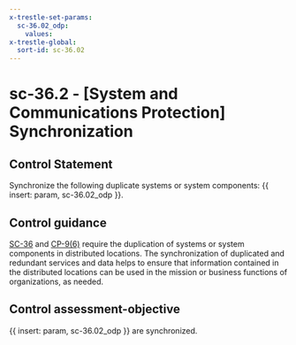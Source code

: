 ```yaml
---
x-trestle-set-params:
  sc-36.02_odp:
    values:
x-trestle-global:
  sort-id: sc-36.02
---
```


# sc-36.2 - \[System and Communications Protection\] Synchronization

## Control Statement

Synchronize the following duplicate systems or system components: {{ insert: param, sc-36.02_odp }}.

## Control guidance

[SC-36](#sc-36) and [CP-9(6)](#cp-9.6) require the duplication of systems or system components in distributed locations. The synchronization of duplicated and redundant services and data helps to ensure that information contained in the distributed locations can be used in the mission or business functions of organizations, as needed.

## Control assessment-objective

{{ insert: param, sc-36.02_odp }} are synchronized.
